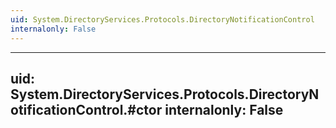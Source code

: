 ```yaml
---
uid: System.DirectoryServices.Protocols.DirectoryNotificationControl
internalonly: False
---
```


---
uid: System.DirectoryServices.Protocols.DirectoryNotificationControl.#ctor
internalonly: False
---
